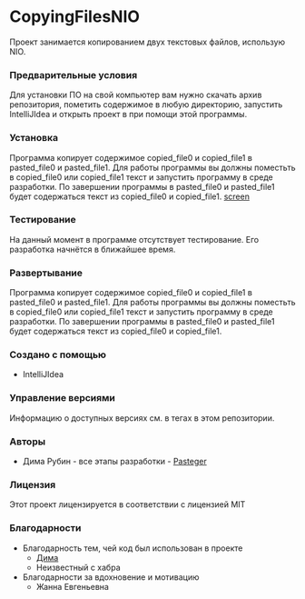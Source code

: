 # CopyingFilesNIO
Проект занимается копированием двух текстовых файлов, использую NIO.
### Предварительные условия
Для установки ПО на свой компьютер вам нужно скачать архив репозитория, пометить содержимое в любую директорию, запустить IntelliJIdea и открыть проект в при помощи этой программы.
### Установка
Программа копирует содержимое copied_file0 и copied_file1 в pasted_file0 и pasted_file1. Для работы программы вы должны поместьть в copied_file0 или copied_file1 текст и запустить программу в среде разработки. По завершении программы в pasted_file0 и pasted_file1 будет содержаться текст из copied_file0 и copied_file1.
[screen](https://github.com/Pasteger/CopyingFilesNIO/blob/master/Screenshot_6.png)
### Тестирование
На данный момент в программе отсутствует тестирование. Его разработка начнётся в ближайшее время.
### Развертывание
Программа копирует содержимое copied_file0 и copied_file1 в pasted_file0 и pasted_file1. Для работы программы вы должны поместьть в copied_file0 или copied_file1 текст и запустить программу в среде разработки. По завершении программы в pasted_file0 и pasted_file1 будет содержаться текст из copied_file0 и copied_file1.
### Создано с помощью
* IntelliJIdea
### Управление версиями
Информацию о доступных версиях см. в тегах в этом репозитории.
### Авторы
*  Дима Рубин - все этапы разработки - [Pasteger](https://github.com/Pasteger)
### Лицензия
Этот проект лицензируется в соответствии с лицензией MIT
### Благодарности
* Благодарность тем, чей код был использован в проекте
  * [Дима](https://github.com/DemasMemas)
  * Неизвестный с хабра
* Благодарности за вдохновение и мотивацию
  * Жанна Евгеньевна
